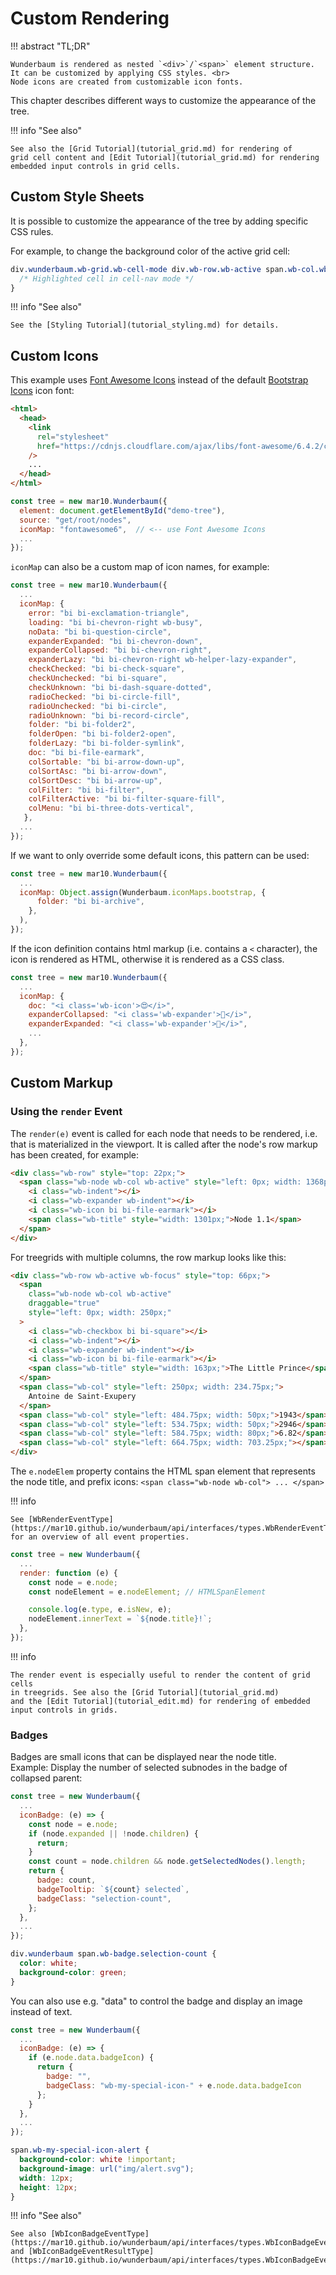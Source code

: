 # Custom Rendering

!!! abstract "TL;DR"

    Wunderbaum is rendered as nested `<div>`/`<span>` element structure.
    It can be customized by applying CSS styles. <br>
    Node icons are created from customizable icon fonts.

This chapter describes different ways to customize the appearance of the tree.

!!! info "See also"

    See also the [Grid Tutorial](tutorial_grid.md) for rendering of
    grid cell content and [Edit Tutorial](tutorial_grid.md) for rendering
    embedded input controls in grid cells.

## Custom Style Sheets

It is possible to customize the appearance of the tree by adding specific CSS rules.

For example, to change the background color of the active grid cell:

```css
div.wunderbaum.wb-grid.wb-cell-mode div.wb-row.wb-active span.wb-col.wb-active {
  /* Highlighted cell in cell-nav mode */
}
```

!!! info "See also"

    See the [Styling Tutorial](tutorial_styling.md) for details.

## Custom Icons

This example uses [Font Awesome Icons](https://fontawesome.com/icons) instead
of the default [Bootstrap Icons](https://icons.getbootstrap.com/) icon font:

```html
<html>
  <head>
    <link
      rel="stylesheet"
      href="https://cdnjs.cloudflare.com/ajax/libs/font-awesome/6.4.2/css/all.min.css"
    />
    ...
  </head>
</html>
```

```js
const tree = new mar10.Wunderbaum({
  element: document.getElementById("demo-tree"),
  source: "get/root/nodes",
  iconMap: "fontawesome6",  // <-- use Font Awesome Icons
  ...
});
```

`iconMap` can also be a custom map of icon names, for example:

```js
const tree = new mar10.Wunderbaum({
  ...
  iconMap: {
    error: "bi bi-exclamation-triangle",
    loading: "bi bi-chevron-right wb-busy",
    noData: "bi bi-question-circle",
    expanderExpanded: "bi bi-chevron-down",
    expanderCollapsed: "bi bi-chevron-right",
    expanderLazy: "bi bi-chevron-right wb-helper-lazy-expander",
    checkChecked: "bi bi-check-square",
    checkUnchecked: "bi bi-square",
    checkUnknown: "bi bi-dash-square-dotted",
    radioChecked: "bi bi-circle-fill",
    radioUnchecked: "bi bi-circle",
    radioUnknown: "bi bi-record-circle",
    folder: "bi bi-folder2",
    folderOpen: "bi bi-folder2-open",
    folderLazy: "bi bi-folder-symlink",
    doc: "bi bi-file-earmark",
    colSortable: "bi bi-arrow-down-up",
    colSortAsc: "bi bi-arrow-down",
    colSortDesc: "bi bi-arrow-up",
    colFilter: "bi bi-filter",
    colFilterActive: "bi bi-filter-square-fill",
    colMenu: "bi bi-three-dots-vertical",
   },
  ...
});
```

If we want to only override some default icons, this pattern can be used:

```js
const tree = new mar10.Wunderbaum({
  ...
  iconMap: Object.assign(Wunderbaum.iconMaps.bootstrap, {
      folder: "bi bi-archive",
    },
  ),
});
```

If the icon definition contains html markup (i.e. contains a `<` character),
the icon is rendered as HTML, otherwise it is rendered as a CSS class.

```js
const tree = new mar10.Wunderbaum({
  ...
  iconMap: {
    doc: "<i class='wb-icon'>😍</i>",
    expanderCollapsed: "<i class='wb-expander'>🤔</i>",
    expanderExpanded: "<i class='wb-expander'>🤗</i>",
    ...
  },
});
```

## Custom Markup

### Using the `render` Event

The `render(e)` event is called for each node that needs to be rendered, i.e. that
is materialized in the viewport.
It is called after the node's row markup has been created, for example:

```html
<div class="wb-row" style="top: 22px;">
  <span class="wb-node wb-col wb-active" style="left: 0px; width: 1368px;">
    <i class="wb-indent"></i>
    <i class="wb-expander wb-indent"></i>
    <i class="wb-icon bi bi-file-earmark"></i>
    <span class="wb-title" style="width: 1301px;">Node 1.1</span>
  </span>
</div>
```

For treegrids with multiple columns, the row markup looks like this:

```html
<div class="wb-row wb-active wb-focus" style="top: 66px;">
  <span
    class="wb-node wb-col wb-active"
    draggable="true"
    style="left: 0px; width: 250px;"
  >
    <i class="wb-checkbox bi bi-square"></i>
    <i class="wb-indent"></i>
    <i class="wb-expander wb-indent"></i>
    <i class="wb-icon bi bi-file-earmark"></i>
    <span class="wb-title" style="width: 163px;">The Little Prince</span>
  </span>
  <span class="wb-col" style="left: 250px; width: 234.75px;">
    Antoine de Saint-Exupery
  </span>
  <span class="wb-col" style="left: 484.75px; width: 50px;">1943</span>
  <span class="wb-col" style="left: 534.75px; width: 50px;">2946</span>
  <span class="wb-col" style="left: 584.75px; width: 80px;">6.82</span>
  <span class="wb-col" style="left: 664.75px; width: 703.25px;"></span>
</div>
```

The `e.nodeElem` property contains the HTML span element that represents the
node title, and prefix icons:
`<span class="wb-node wb-col"> ... </span>`

!!! info

    See [WbRenderEventType](https://mar10.github.io/wunderbaum/api/interfaces/types.WbRenderEventType.html)
    for an overview of all event properties.

```js
const tree = new Wunderbaum({
  ...
  render: function (e) {
    const node = e.node;
    const nodeElement = e.nodeElement; // HTMLSpanElement

    console.log(e.type, e.isNew, e);
    nodeElement.innerText = `${node.title}!`;
  },
});
```

!!! info

    The render event is especially useful to render the content of grid cells
    in treegrids. See also the [Grid Tutorial](tutorial_grid.md)
    and the [Edit Tutorial](tutorial_edit.md) for rendering of embedded
    input controls in grids.

### Badges

Badges are small icons that can be displayed near the node title. <br>
Example: Display the number of selected subnodes in the badge of collapsed parent:

```js
const tree = new Wunderbaum({
  ...
  iconBadge: (e) => {
    const node = e.node;
    if (node.expanded || !node.children) {
      return;
    }
    const count = node.children && node.getSelectedNodes().length;
    return {
      badge: count,
      badgeTooltip: `${count} selected`,
      badgeClass: "selection-count",
    };
  },
  ...
});
```

```css
div.wunderbaum span.wb-badge.selection-count {
  color: white;
  background-color: green;
}
```

You can also use e.g. "data" to control the badge and display an image instead of text.

```js
const tree = new Wunderbaum({
  ...
  iconBadge: (e) => {
    if (e.node.data.badgeIcon) {
      return {
        badge: "",
        badgeClass: "wb-my-special-icon-" + e.node.data.badgeIcon
      };
    }
  },
  ...
});
```

```css
span.wb-my-special-icon-alert {
  background-color: white !important;
  background-image: url("img/alert.svg");
  width: 12px;
  height: 12px;
}
```

!!! info "See also"

    See also [WbIconBadgeEventType](https://mar10.github.io/wunderbaum/api/interfaces/types.WbIconBadgeEventType.html)
    and [WbIconBadgeEventResultType](https://mar10.github.io/wunderbaum/api/interfaces/types.WbIconBadgeEventResultType.html).

<!-- ### Related Tree Options

### Related Methods

- `util.toggleCheckbox()`

### Related CSS Rules

### Code Hacks

#### Custom badge content

If needed, you can use completely custom elements like this:

```js
const tree = new Wunderbaum({
  ...
  iconBadge: (e) => {
    if (e.node.data.badgeIconPath) {
      const badgeSpan = document.createElement("span");
      badgeSpan.className = "tree-badge-icon";
      const badgeImg = document.createElement("img");
      badgeImg.src = e.node.data.badgeIconPath;
      badgeSpan.appendChild(badgeImg);
      return badgeSpan;
    }
  },
  ...
});
```

```css
div.wunderbaum span.tree-badge-icon {
  position: absolute;
  display: inline-block;
  top: 0;
  left: -0.6rem;
  padding: 0.2em 0.3rem 0.1em 0.3rem;
  font-size: 60%;
  font-weight: 200;
  line-height: 1;
  text-align: center;
  white-space: nowrap;
  border-radius: 0.5rem;
  pointer-events: none;
}

div.wunderbaum span.tree-badge-icon img {
  width: 12px;
  height: 12px;
}
```
